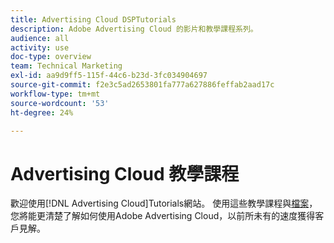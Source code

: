 ```yaml
---
title: Advertising Cloud DSPTutorials
description: Adobe Advertising Cloud 的影片和教學課程系列。
audience: all
activity: use
doc-type: overview
team: Technical Marketing
exl-id: aa9d9ff5-115f-44c6-b23d-3fc034904697
source-git-commit: f2e3c5ad2653801fa777a627886feffab2aad17c
workflow-type: tm+mt
source-wordcount: '53'
ht-degree: 24%

---
```


# Advertising Cloud 教學課程

歡迎使用[!DNL Advertising Cloud]Tutorials網站。 使用這些教學課程與[檔案](https://helpx.adobe.com/support/advertising-cloud.html)，您將能更清楚了解如何使用Adobe Advertising Cloud，以前所未有的速度獲得客戶見解。

<!--
See other -learn tutorials landing pages to get ideas for additional content
-->
